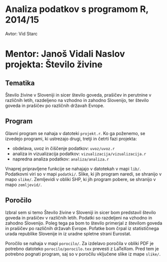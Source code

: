 # Analiza podatkov s programom R, 2014/15

Avtor: Vid Starc

Mentor: Janoš Vidali
Naslov projekta: Število živine
=======

## Tematika
Število živine v Sloveniji in sicer število goveda, prašičev in perutnine v različnih letih, razdeljeno na vzhodno in zahodno Slovenijo, ter število goveda in prašičev po različnih državah Evrope.

## Program

Glavni program se nahaja v datoteki `projekt.r`. Ko ga poženemo, se izvedejo
programi, ki ustrezajo drugi, tretji in četrti fazi projekta:

* obdelava, uvoz in čiščenje podatkov: `uvoz/uvoz.r`
* analiza in vizualizacija podatkov: `vizualizacija/vizualizacija.r`
* napredna analiza podatkov: `analiza/analiza.r`

Vnaprej pripravljene funkcije se nahajajo v datotekah v mapi `lib/`. Podatkovni
viri so v mapi `podatki/`. Slike, ki jih program naredi, se shranijo v mapo
`slike/`. Zemljevidi v obliki SHP, ki jih program pobere, se shranijo v mapo
`zemljevid/`.

## Poročilo
Izbral sem si temo Število živine v Sloveniji in sicer bom predstavil število goveda in prašičev v različnih letih. Podatki so razdeljeni na vzhodno in zahodno Slovenijo. Poleg tega pa bom to število primerjal z številom goveda in prašičev po različnih državah Evrope. Pofatke bom črpal iz statističnega urada republike Slovenije in iz uradne spletne strani Eurostat.

Poročilo se nahaja v mapi `porocilo/`. Za izdelavo poročila v obliki PDF je
potrebno datoteko `porocilo/porocilo.tex` prevesti z LaTeXom. Pred tem je
potrebno pognati program, saj so v poročilu vključene slike iz mape `slike/`.
